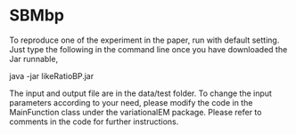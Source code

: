 # SBMbp
To reproduce one of the experiment in the paper, run with default setting. Just type the following in the command line once you have downloaded the Jar runnable, 

java -jar likeRatioBP.jar

The input and output file are in the data/test folder.
To change the input parameters according to your need, please modify the code in the MainFunction class under the variationalEM package. Please refer to comments in the code for further instructions.
